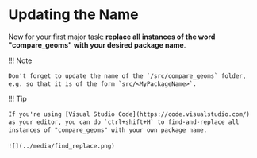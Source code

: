 # Updating the Name

Now for your first major task: **replace all instances of the word "compare_geoms" with your desired package name**.

!!! Note

    Don't forget to update the name of the `/src/compare_geoms` folder, e.g. so that it is of the form `src/<MyPackageName>`.

!!! Tip

    If you're using [Visual Studio Code](https://code.visualstudio.com/) as your editor, you can do `ctrl+shift+H` to find-and-replace all instances of "compare_geoms" with your own package name.

    ![](../media/find_replace.png)
